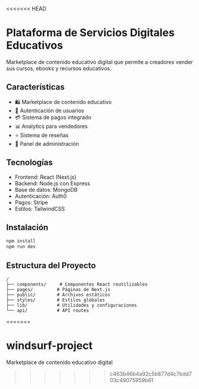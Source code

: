 <<<<<<< HEAD
# Plataforma de Servicios Digitales Educativos

Marketplace de contenido educativo digital que permite a creadores vender sus cursos, ebooks y recursos educativos.

## Características

- 🛍️ Marketplace de contenido educativo
- 👤 Autenticación de usuarios
- 💳 Sistema de pagos integrado
- 📊 Analytics para vendedores
- ⭐ Sistema de reseñas
- 🎯 Panel de administración

## Tecnologías

- Frontend: React (Next.js)
- Backend: Node.js con Express
- Base de datos: MongoDB
- Autenticación: Auth0
- Pagos: Stripe
- Estilos: TailwindCSS

## Instalación

```bash
npm install
npm run dev
```

## Estructura del Proyecto

```
/
├── components/     # Componentes React reutilizables
├── pages/         # Páginas de Next.js
├── public/        # Archivos estáticos
├── styles/        # Estilos globales
├── lib/           # Utilidades y configuraciones
└── api/           # API routes
```
=======
# windsurf-project
Marketplace de contenido educativo digital
>>>>>>> c463b46b4a92c5b877d4c7bdd703c49075959b61
